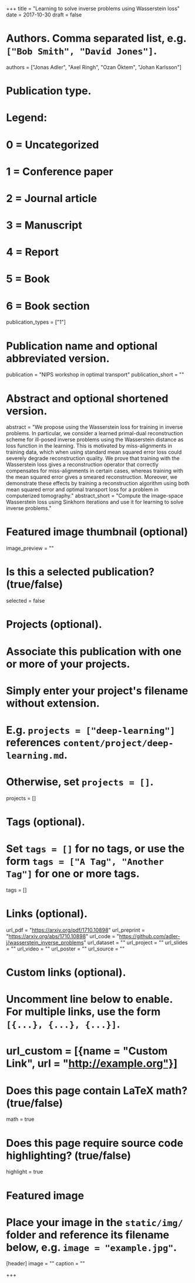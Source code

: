 +++
title = "Learning to solve inverse problems using Wasserstein loss"
date = 2017-10-30
draft = false

# Authors. Comma separated list, e.g. `["Bob Smith", "David Jones"]`.
authors = ["Jonas Adler", "Axel Ringh", "Ozan Öktem", "Johan Karlsson"]

# Publication type.
# Legend:
# 0 = Uncategorized
# 1 = Conference paper
# 2 = Journal article
# 3 = Manuscript
# 4 = Report
# 5 = Book
# 6 = Book section
publication_types = ["1"]

# Publication name and optional abbreviated version.
publication = "NIPS workshop in optimal transport"
publication_short = ""

# Abstract and optional shortened version.
abstract = "We propose using the Wasserstein loss for training in inverse problems. In particular, we consider a learned primal-dual reconstruction scheme for ill-posed inverse problems using the Wasserstein distance as loss function in the learning. This is motivated by miss-alignments in training data, which when using standard mean squared error loss could severely degrade reconstruction quality. We prove that training with the Wasserstein loss gives a reconstruction operator that correctly compensates for miss-alignments in certain cases, whereas training with the mean squared error gives a smeared reconstruction. Moreover, we demonstrate these effects by training a reconstruction algorithm using both mean squared error and optimal transport loss for a problem in computerized tomography."
abstract_short = "Compute the image-space Wasserstein loss using Sinkhorn iterations and use it for learning to solve inverse problems."

# Featured image thumbnail (optional)
image_preview = ""

# Is this a selected publication? (true/false)
selected = false

# Projects (optional).
#   Associate this publication with one or more of your projects.
#   Simply enter your project's filename without extension.
#   E.g. `projects = ["deep-learning"]` references `content/project/deep-learning.md`.
#   Otherwise, set `projects = []`.
projects = []

# Tags (optional).
#   Set `tags = []` for no tags, or use the form `tags = ["A Tag", "Another Tag"]` for one or more tags.
tags = []

# Links (optional).
url_pdf = "https://arxiv.org/pdf/1710.10898"
url_preprint = "https://arxiv.org/abs/1710.10898"
url_code = "https://github.com/adler-j/wasserstein_inverse_problems"
url_dataset = ""
url_project = ""
url_slides = ""
url_video = ""
url_poster = ""
url_source = ""

# Custom links (optional).
#   Uncomment line below to enable. For multiple links, use the form `[{...}, {...}, {...}]`.
# url_custom = [{name = "Custom Link", url = "http://example.org"}]

# Does this page contain LaTeX math? (true/false)
math = true

# Does this page require source code highlighting? (true/false)
highlight = true

# Featured image
# Place your image in the `static/img/` folder and reference its filename below, e.g. `image = "example.jpg"`.
[header]
image = ""
caption = ""

+++
